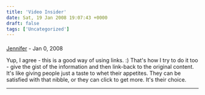```yaml
---
title: 'Video Insider'
date: Sat, 19 Jan 2008 19:07:43 +0000
draft: false
tags: ['Uncategorized']
---
```



#### 
[Jennifer](http://desertrose0601-jots.blogspot.com/ "desertrose0601@gmail.com") - <time datetime="2008-01-20 03:44:18">Jan 0, 2008</time>

Yup, I agree - this is a good way of using links. :) That's how I try to do it too - give the gist of the information and then link-back to the original content. It's like giving people just a taste to whet their appetites. They can be satisfied with that nibble, or they can click to get more. It's their choice.
<hr />
